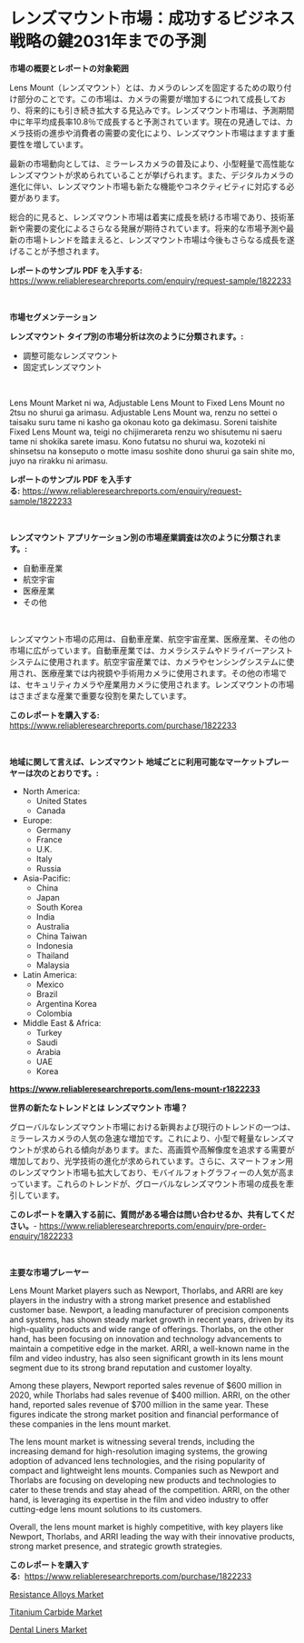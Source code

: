 <p><h1>レンズマウント市場：成功するビジネス戦略の鍵2031年までの予測</h1></p><p><strong>市場の概要とレポートの対象範囲</strong></p>
<p><p>Lens Mount（レンズマウント）とは、カメラのレンズを固定するための取り付け部分のことです。この市場は、カメラの需要が増加するにつれて成長しており、将来的にも引き続き拡大する見込みです。レンズマウント市場は、予測期間中に年平均成長率10.8％で成長すると予測されています。現在の見通しでは、カメラ技術の進歩や消費者の需要の変化により、レンズマウント市場はますます重要性を増しています。</p><p>最新の市場動向としては、ミラーレスカメラの普及により、小型軽量で高性能なレンズマウントが求められていることが挙げられます。また、デジタルカメラの進化に伴い、レンズマウント市場も新たな機能やコネクティビティに対応する必要があります。</p><p>総合的に見ると、レンズマウント市場は着実に成長を続ける市場であり、技術革新や需要の変化によるさらなる発展が期待されています。将来的な市場予測や最新の市場トレンドを踏まえると、レンズマウント市場は今後もさらなる成長を遂げることが予想されます。</p></p>
<p><strong>レポートのサンプル PDF を入手する:</strong> <a href="https://www.reliableresearchreports.com/enquiry/request-sample/1822233">https://www.reliableresearchreports.com/enquiry/request-sample/1822233</a></p>
<p>&nbsp;</p>
<p><strong>市場セグメンテーション</strong></p>
<p><strong>レンズマウント タイプ別の市場分析は次のように分類されます。:</strong></p>
<p><ul><li>調整可能なレンズマウント</li><li>固定式レンズマウント</li></ul></p>
<p>&nbsp;</p>
<p><p>Lens Mount Market ni wa, Adjustable Lens Mount to Fixed Lens Mount no 2tsu no shurui ga arimasu. Adjustable Lens Mount wa, renzu no settei o taisaku suru tame ni kasho ga okonau koto ga dekimasu. Soreni taishite Fixed Lens Mount wa, teigi no chijimerareta renzu wo shisutemu ni saeru tame ni shokika sarete imasu. Kono futatsu no shurui wa, kozoteki ni shinsetsu na konseputo o motte imasu soshite dono shurui ga sain shite mo, juyo na rirakku ni arimasu.</p></p>
<p><strong>レポートのサンプル PDF を入手する:</strong>&nbsp;<a href="https://www.reliableresearchreports.com/enquiry/request-sample/1822233">https://www.reliableresearchreports.com/enquiry/request-sample/1822233</a></p>
<p>&nbsp;</p>
<p><strong> レンズマウント アプリケーション別の市場産業調査は次のように分類されます。:</strong></p>
<p><ul><li>自動車産業</li><li>航空宇宙</li><li>医療産業</li><li>その他</li></ul></p>
<p>&nbsp;</p>
<p><p>レンズマウント市場の応用は、自動車産業、航空宇宙産業、医療産業、その他の市場に広がっています。自動車産業では、カメラシステムやドライバーアシストシステムに使用されます。航空宇宙産業では、カメラやセンシングシステムに使用され、医療産業では内視鏡や手術用カメラに使用されます。その他の市場では、セキュリティカメラや産業用カメラに使用されます。レンズマウントの市場はさまざまな産業で重要な役割を果たしています。</p></p>
<p><strong>このレポートを購入する:</strong>&nbsp; <a href="https://www.reliableresearchreports.com/purchase/1822233">https://www.reliableresearchreports.com/purchase/1822233</a></p>
<p>&nbsp;</p>
<p><strong>地域に関して言えば、レンズマウント 地域ごとに利用可能なマーケットプレーヤーは次のとおりです。:</strong></p>
<p><ul>
    <li>
        North America:
        <ul>
            <li>United States</li>
            <li>Canada</li>
        </ul>
    </li>
    <li>
        Europe:
        <ul>
            <li>Germany</li>
            <li>France</li>
            <li>U.K.</li>
            <li>Italy</li>
            <li>Russia</li>
        </ul>
    </li>
    <li>
        Asia-Pacific:
        <ul>
            <li>China</li>
            <li>Japan</li>
            <li>South Korea</li>
            <li>India</li>
            <li>Australia</li>
            <li>China Taiwan</li>
            <li>Indonesia</li>
            <li>Thailand</li>
            <li>Malaysia</li>
        </ul>
    </li>
    <li>
        Latin America:
        <ul>
            <li>Mexico</li>
            <li>Brazil</li>
            <li>Argentina Korea</li>
            <li>Colombia</li>
        </ul>
    </li>
    <li>
        Middle East & Africa:
        <ul>
            <li>Turkey</li>
            <li>Saudi</li>
            <li>Arabia</li>
            <li>UAE</li>
            <li>Korea</li>
        </ul>
    </li>
    </ul></p>
<p><strong><a href="https://www.reliableresearchreports.com/lens-mount-r1822233">https://www.reliableresearchreports.com/lens-mount-r1822233</a></strong>&nbsp;</p>
<p><strong>世界の新たなトレンドとは レンズマウント 市場？</strong></p>
<p><p>グローバルなレンズマウント市場における新興および現行のトレンドの一つは、ミラーレスカメラの人気の急速な増加です。これにより、小型で軽量なレンズマウントが求められる傾向があります。また、高画質や高解像度を追求する需要が増加しており、光学技術の進化が求められています。さらに、スマートフォン用のレンズマウント市場も拡大しており、モバイルフォトグラフィーの人気が高まっています。これらのトレンドが、グローバルなレンズマウント市場の成長を牽引しています。</p></p>
<p><strong>このレポートを購入する前に、質問がある場合は問い合わせるか、共有してください。</strong>- <a href="https://www.reliableresearchreports.com/enquiry/pre-order-enquiry/1822233">https://www.reliableresearchreports.com/enquiry/pre-order-enquiry/1822233</a></p>
<p>&nbsp;</p>
<p><strong>主要な市場プレーヤー</strong></p>
<p><p>Lens Mount Market players such as Newport, Thorlabs, and ARRI are key players in the industry with a strong market presence and established customer base. Newport, a leading manufacturer of precision components and systems, has shown steady market growth in recent years, driven by its high-quality products and wide range of offerings. Thorlabs, on the other hand, has been focusing on innovation and technology advancements to maintain a competitive edge in the market. ARRI, a well-known name in the film and video industry, has also seen significant growth in its lens mount segment due to its strong brand reputation and customer loyalty.</p><p>Among these players, Newport reported sales revenue of $600 million in 2020, while Thorlabs had sales revenue of $400 million. ARRI, on the other hand, reported sales revenue of $700 million in the same year. These figures indicate the strong market position and financial performance of these companies in the lens mount market.</p><p>The lens mount market is witnessing several trends, including the increasing demand for high-resolution imaging systems, the growing adoption of advanced lens technologies, and the rising popularity of compact and lightweight lens mounts. Companies such as Newport and Thorlabs are focusing on developing new products and technologies to cater to these trends and stay ahead of the competition. ARRI, on the other hand, is leveraging its expertise in the film and video industry to offer cutting-edge lens mount solutions to its customers.</p><p>Overall, the lens mount market is highly competitive, with key players like Newport, Thorlabs, and ARRI leading the way with their innovative products, strong market presence, and strategic growth strategies.</p></p>
<p><strong>このレポートを購入する:</strong>&nbsp;&nbsp;<a href="https://www.reliableresearchreports.com/purchase/1822233">https://www.reliableresearchreports.com/purchase/1822233</a></p>
<p><p><a href="https://www.linkedin.com/pulse/resistance-alloys-market-size-share-global-analysis-report-mgw7e?trackingId=lSmEdORmlFKya6r9mU90Cw%3D%3D">Resistance Alloys Market</a></p><p><a href="https://www.linkedin.com/pulse/titanium-carbide-market-challenges-opportunities-growth-drivers-4d1me?trackingId=RW43WTSwLeSTnKYi00CpEQ%3D%3D">Titanium Carbide Market</a></p><p><a href="https://www.linkedin.com/pulse/analyzing-dental-liners-market-global-industry-perspective-tlrae?trackingId=UFXrhVvIvP3TINkNBH3n6A%3D%3D">Dental Liners Market</a></p></p>